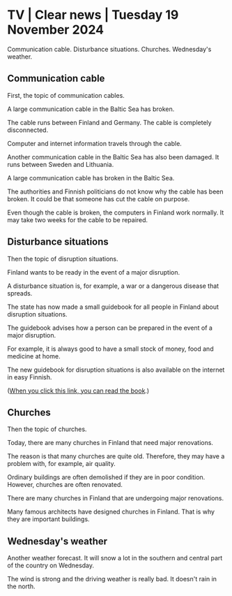 # TV \| Clear news \| Tuesday 19 November 2024

Communication cable. Disturbance situations. Churches. Wednesday's weather.

## Communication cable

First, the topic of communication cables.

A large communication cable in the Baltic Sea has broken.

The cable runs between Finland and Germany. The cable is completely disconnected.

Computer and internet information travels through the cable.

Another communication cable in the Baltic Sea has also been damaged. It runs between Sweden and Lithuania.

A large communication cable has broken in the Baltic Sea.

The authorities and Finnish politicians do not know why the cable has been broken. It could be that someone has cut the cable on purpose.

Even though the cable is broken, the computers in Finland work normally. It may take two weeks for the cable to be repaired.

## Disturbance situations

Then the topic of disruption situations.

Finland wants to be ready in the event of a major disruption.

A disturbance situation is, for example, a war or a dangerous disease that spreads.

The state has now made a small guidebook for all people in Finland about disruption situations.

The guidebook advises how a person can be prepared in the event of a major disruption.

For example, it is always good to have a small stock of money, food and medicine at home.

The new guidebook for disruption situations is also available on the internet in easy Finnish.

([When you click this link, you can read the book](https://cdn.verkkopalvelu.suomi.fi/files/varautunut-parjaa-paremmin_SM_selkosuomi-8df88446129fb865a454e8863b0e97bf.pdf).)

## Churches

Then the topic of churches.

Today, there are many churches in Finland that need major renovations.

The reason is that many churches are quite old. Therefore, they may have a problem with, for example, air quality.

Ordinary buildings are often demolished if they are in poor condition. However, churches are often renovated.

There are many churches in Finland that are undergoing major renovations.

Many famous architects have designed churches in Finland. That is why they are important buildings.

## Wednesday's weather

Another weather forecast. It will snow a lot in the southern and central part of the country on Wednesday.

The wind is strong and the driving weather is really bad. It doesn't rain in the north.

